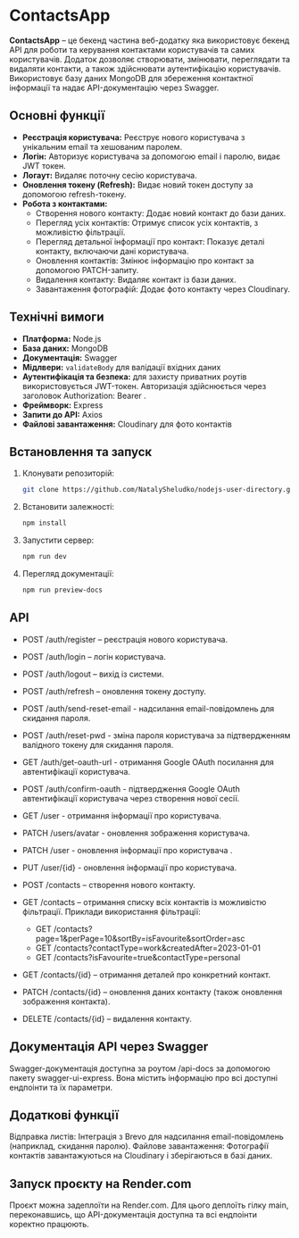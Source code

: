 # ContactsApp

**ContactsApp** – це бекенд частина веб-додатку яка використовує бекенд API для роботи та керування контактами користувачів та самих користувачів. Додаток дозволяє створювати, змінювати, переглядати та видаляти контакти, 
а також здійснювати аутентифікацію користувачів. Використовує базу даних MongoDB для збереження контактної інформації та надає API-документацію через Swagger.

## Основні функції

- **Реєстрація користувача:** Реєструє нового користувача з унікальним email та хешованим паролем.
- **Логін:** Авторизує користувача за допомогою email і паролю, видає JWT токен.
- **Логаут:** Видаляє поточну сесію користувача.
- **Оновлення токену (Refresh):** Видає новий токен доступу за допомогою refresh-токену.
- **Робота з контактами:**
  - Створення нового контакту: Додає новий контакт до бази даних.
  - Перегляд усіх контактів: Отримує список усіх контактів, з можливістю фільтрації.
  - Перегляд детальної інформації про контакт: Показує деталі контакту, включаючи дані користувача.
  - Оновлення контактів: Змінює інформацію про контакт за допомогою PATCH-запиту.
  - Видалення контакту: Видаляє контакт із бази даних.
  - Завантаження фотографій: Додає фото контакту через Cloudinary.

## Технічні вимоги

- **Платформа:** Node.js
- **База даних:** MongoDB
- **Документація:** Swagger
- **Мідлвери:** `validateBody` для валідації вхідних даних
- **Аутентифікація та безпека:** для захисту приватних роутів використовується JWT-токен. Авторизація здійснюється через заголовок Authorization: Bearer <token>.
- **Фреймворк:** Express
- **Запити до API:** Axios
- **Файлові завантаження:** Cloudinary для фото контактів

## Встановлення та запуск

1. Клонувати репозиторій:
   ```bash
   git clone https://github.com/NatalySheludko/nodejs-user-directory.git
2. Встановити залежності:
   ```bash
   npm install
3. Запустити сервер:
   ```bash
   npm run dev
4. Перегляд документації:
   ```bash
   npm run preview-docs

## API
- POST /auth/register – реєстрація нового користувача.
- POST /auth/login – логін користувача.
- POST /auth/logout – вихід із системи.
- POST /auth/refresh – оновлення токену доступу.
- POST /auth/send-reset-email - надсилання email-повідомлень для скидання пароля.
- POST /auth/reset-pwd - зміна пароля користувача за підтвердженням валідного токену для скидання пароля.
- GET /auth/get-oauth-url - отримання Google OAuth посилання для автентифікації користувача.
- POST /auth/confirm-oauth - підтвердження Google OAuth автентифікації користувача через створення нової сесії.

- GET /user - отримання інформації про користувача.
- PATCH /users/avatar - оновлення зображення користувача.
- PATCH /user - оновлення інформації про користувача .
- PUT /user/{id} - оновлення інформації про користувача.
 
- POST /contacts – створення нового контакту.
- GET /contacts – отримання списку всіх контактів із можливістю фільтрації. Приклади використання фільтрації:
    - GET /contacts?page=1&perPage=10&sortBy=isFavourite&sortOrder=asc
    - GET /contacts?contactType=work&createdAfter=2023-01-01
    - GET /contacts?isFavourite=true&contactType=personal
- GET /contacts/{id} – отримання деталей про конкретний контакт.
- PATCH /contacts/{id} – оновлення даних контакту (також оновлення зображення контакта).
- DELETE /contacts/{id} – видалення контакту.

## Документація API через Swagger
Swagger-документація доступна за роутом /api-docs за допомогою пакету swagger-ui-express. Вона містить інформацію про всі доступні ендпоінти та їх параметри.

## Додаткові функції
Відправка листів: Інтеграція з Brevo для надсилання email-повідомлень (наприклад, скидання паролю).
Файлове завантаження: Фотографії контактів завантажуються на Cloudinary і зберігаються в базі даних.

## Запуск проєкту на Render.com
Проєкт можна задеплоїти на Render.com. Для цього деплоїть гілку main, переконавшись, що API-документація доступна та всі ендпоінти коректно працюють.
